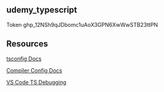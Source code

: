 ## udemy_typescript

Token
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


## Resources

[tsconfig Docs](https://www.typescriptlang.org/docs/handbook/tsconfig-json.html)

[Compiler Config Docs](https://www.typescriptlang.org/docs/handbook/compiler-options.html)

[VS Code TS Debugging](https://code.visualstudio.com/docs/typescript/typescript-debugging)
